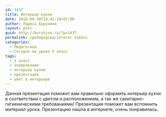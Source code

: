 ```yaml
---
id: 1437
title: Интерьер кухни
date: 2018-09-30T19:41:19+07:00
author: Лариса Бурухина
layout: post
guid: http://buruhina.ru/?p=1437
permalink: /pedagogika/interer-kukhni
categories:
  - Педагогика
  - Сегодня на уроке 5 класс
tags:
  - 5 класс
  - зонирование
  - интерьер кухни
  - презентация
  - цвет в интерьере
---
```

Данная презентация поможет вам правильно оформить интерьер кухни в соответствии с цветом и расположением, а так же санитарно-гигиеническими требованиями/ Презентация поможет вам вспомнить материал урока. Презентацию нашла в интернете, очень понравилась.  


<div class="ead-preview">
  <div class="ead-document" style="position:relative;padding-top:90%;">
  </div>
</div>